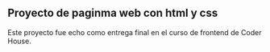 ## Proyecto de paginma web con html y css
Este proyecto fue echo como entrega final en el curso de frontend de Coder House.
